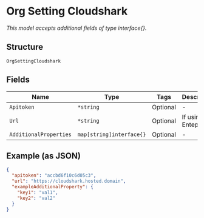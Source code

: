
# Org Setting Cloudshark

*This model accepts additional fields of type interface{}.*

## Structure

`OrgSettingCloudshark`

## Fields

| Name | Type | Tags | Description |
|  --- | --- | --- | --- |
| `Apitoken` | `*string` | Optional | - |
| `Url` | `*string` | Optional | If using CS Enteprise |
| `AdditionalProperties` | `map[string]interface{}` | Optional | - |

## Example (as JSON)

```json
{
  "apitoken": "accbd6f10c6d05c3",
  "url": "https://cloudshark.hosted.domain",
  "exampleAdditionalProperty": {
    "key1": "val1",
    "key2": "val2"
  }
}
```

